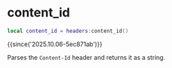 # content_id

```lua
local content_id = headers:content_id()
```

{{since('2025.10.06-5ec871ab')}}

Parses the `Content-Id` header and returns it as a string.

